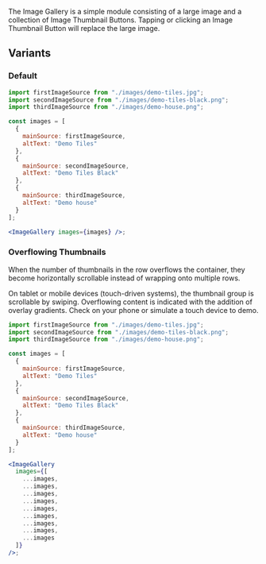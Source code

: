 The Image Gallery is a simple module consisting of a large image and a collection of Image Thumbnail Buttons. Tapping or clicking an Image Thumbnail Button will replace the large image.

## Variants

### Default

```jsx
import firstImageSource from "./images/demo-tiles.jpg";
import secondImageSource from "./images/demo-tiles-black.png";
import thirdImageSource from "./images/demo-house.png";

const images = [
  {
    mainSource: firstImageSource,
    altText: "Demo Tiles"
  },
  {
    mainSource: secondImageSource,
    altText: "Demo Tiles Black"
  },
  {
    mainSource: thirdImageSource,
    altText: "Demo house"
  }
];

<ImageGallery images={images} />;
```

### Overflowing Thumbnails

When the number of thumbnails in the row overflows the container, they become horizontally scrollable instead of wrapping onto multiple rows.

On tablet or mobile devices (touch-driven systems), the thumbnail group is scrollable by swiping. Overflowing content is indicated with the addition of overlay gradients.
Check on your phone or simulate a touch device to demo.

```jsx
import firstImageSource from "./images/demo-tiles.jpg";
import secondImageSource from "./images/demo-tiles-black.png";
import thirdImageSource from "./images/demo-house.png";

const images = [
  {
    mainSource: firstImageSource,
    altText: "Demo Tiles"
  },
  {
    mainSource: secondImageSource,
    altText: "Demo Tiles Black"
  },
  {
    mainSource: thirdImageSource,
    altText: "Demo house"
  }
];

<ImageGallery
  images={[
    ...images,
    ...images,
    ...images,
    ...images,
    ...images,
    ...images,
    ...images,
    ...images,
    ...images
  ]}
/>;
```
